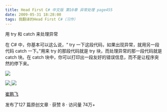```yaml
---
title: Head First C# 中文版 第10章 异常处理 page455
date: 2009-05-31 18:28:00
tags: 我翻译的Head First C#（习作）
---
```

用  try  和  catch  来处理异常

  

在  C#  中，你基本可以这么说，“  try  一下这段代码，如果出现异常，就用另一段代码  catch  一下。”用来  try  的那段代码就是
try  块，而处理异常的那一段代码就是  catch  块。在  catch  块中，你可以打印出一段友好的错误信息，而不是让程序突然的停下来。

  

![](https://p-blog.csdn.net/images/p_blog_csdn_net/cuipengfei1/EntryImages/20090531/2009-05-31_17-34-29.jpg)



[ ![](https://profile.csdnimg.cn/5/2/5/3_cuipengfei1)
![](https://g.csdnimg.cn/static/user-reg-year/1x/11.png)
](https://blog.csdn.net/cuipengfei1)

[ 崔鹏飞 ](https://blog.csdn.net/cuipengfei1)

发布了127 篇原创文章  ·  获赞 8  ·  访问量 74万+

